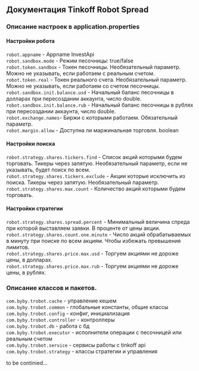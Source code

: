 ## Документация Tinkoff Robot Spread

### Описание настроек в application.properties

#### Настройки робота
`robot.appname` - Appname InvestApi <br/>
`robot.sandbox.mode` - Режим песочницы: true/false<br/>
`robot.token.sandbox` - Токен песочницы. Необязательный параметр. Можно не указывать, если работаем с реальным счетом.<br/>
`robot.token.real` - Токен реального счета. Необязательный параметр. Можно не указывать, если работаем со счетом песочницы.<br/> 
`robot.sandbox.init.balance.usd` - Начальный баланс песочницы в долларах при пересоздании аккаунта, число double.<br/>
`robot.sandbox.init.balance.rub` - Начальный баланс песочницы в рублях при пересоздании аккаунта, число double.<br/>
`robot.exchange.names`- Биржи с которыми работаем. Обязательный параметр.<br/>
`robot.margin.allow` - Доступна ли маржинальная торговля. boolean<br/>

#### Настройки поиска
`robot.strategy.shares.tickers.find` - Список акций которыми будем торговать. Тикеры через запятую. Необязательный параметр, если не указывать, будет поиск по всем. <br/>
`robot.strategy.shares.tickers.exclude` - Акции которые исключить из поиска. Тикеры через запятую. Необязательный параметр.<br/>
`robot.strategy.shares.max.count` - Количество акций которыми будем торговать. <br/>

#### Настройки стратегии
`robot.strategy.shares.spread.percent` - Минимальный величина спреда при которой выставляем заявки. В проценте от цены акции.<br/>
`robot.strategy.shares.count.one.minute` - Число акций обрабатываемых в минуту при поиске по всем акциям. Чтобы избежать превышения лимитов.<br/>
`robot.strategy.shares.price.max.usd` - Торгуем акциями не дороже цены, в долларах.<br/>
`robot.strategy.shares.price.max.rub` - Торгуем акциями не дороже цены, в рублях.<br/>



### Описание классов и пакетов.

`com.byby.trobot.cache` - управление кешем<br/>
`com.byby.trobot.common` - глобальные константы, общие классы<br/>
`com.byby.trobot.config` - конфиг, инициализация<br/>
`com.byby.trobot.controller` - контроллеры<br/>
`com.byby.trobot.db` - работа с бд<br/>
`com.byby.trobot.executor` - исполнители операции с песочницей или реальным счетом<br/>
`com.byby.trobot.service` - сервисы работы с tinkoff api<br/>
`com.byby.trobot.strategy` - классы стратегии и управления<br/>


to be continied...





